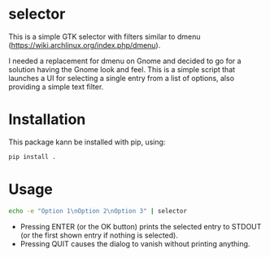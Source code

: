 # selector

This is a simple GTK selector with filters similar to dmenu (https://wiki.archlinux.org/index.php/dmenu).

I needed a replacement for dmenu on Gnome and decided to go for a solution having the Gnome look and feel. This is a simple script that launches a UI for selecting a single entry from a list of options, also providing a simple text filter.

# Installation

This package kann be installed with pip, using:

```bash
pip install .
```


# Usage

```bash
echo -e "Option 1\nOption 2\nOption 3" | selector
```

- Pressing ENTER (or the OK button) prints the selected entry to STDOUT (or the first shown entry if nothing is selected).
- Pressing QUIT causes the dialog to vanish without printing anything.
